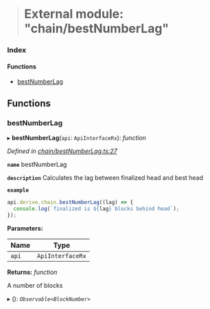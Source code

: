 > # External module: "chain/bestNumberLag"

### Index

#### Functions

* [bestNumberLag](_chain_bestnumberlag_.md#bestnumberlag)

## Functions

###  bestNumberLag

▸ **bestNumberLag**(`api`: `ApiInterfaceRx`): *function*

*Defined in [chain/bestNumberLag.ts:27](https://github.com/polkadot-js/api/blob/3b339a2/packages/api-derive/src/chain/bestNumberLag.ts#L27)*

**`name`** bestNumberLag

**`description`** Calculates the lag between finalized head and best head

**`example`** 
<BR>

```javascript
api.derive.chain.bestNumberLag((lag) => {
  console.log(`finalized is ${lag} blocks behind head`);
});
```

**Parameters:**

Name | Type |
------ | ------ |
`api` | `ApiInterfaceRx` |

**Returns:** *function*

A number of blocks

▸ (): *`Observable<BlockNumber>`*